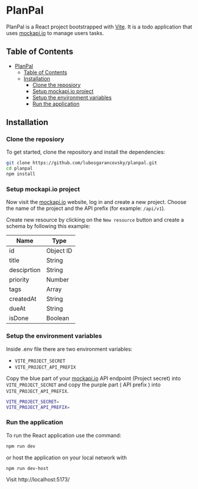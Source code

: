 # PlanPal

PlanPal is a React project bootstrapped with [Vite](https://vitejs.dev/). It is a todo application that uses [mockapi.io](https://mockapi.io) to manage users tasks.

## Table of Contents

- [PlanPal](#planpal)
  - [Table of Contents](#table-of-contents)
  - [Installation](#installation)
    - [Clone the reposiory](#clone-the-reposiory)
    - [Setup mockapi.io project](#setup-mockapiio-project)
    - [Setup the environment variables](#setup-the-environment-variables)
    - [Run the application](#run-the-application)

## Installation

### Clone the reposiory

To get started, clone the repository and install the dependencies:

```bash
git clone https://github.com/lubosgarancovsky/planpal.git
cd planpal
npm install
```

### Setup mockapi.io project

Now visit the [mockapi.io](https://mockapi.io) website, log in and create a new project.
Choose the name of the project and the API prefix (for example: `/api/v1`).

Create new resource by clicking on the `New resource` button and create a schema by following this example:

| Name        | Type      |
| ----------- | --------- |
| id          | Object ID |
| title       | String    |
| desciprtion | String    |
| priority    | Number    |
| tags        | Array     |
| createdAt   | String    |
| dueAt       | String    |
| isDone      | Boolean   |

### Setup the environment variables

Inside .env file there are two environment variables: <br/>

- `VITE_PROJECT_SECRET` <br/>
- `VITE_PROJECT_API_PREFIX` <br/>

Copy the blue part of your [mockapi.io](https://mockapi.io) API endpoint (Project secret) into `VITE_PROJECT_SECRET` and copy the purple part ( API prefix ) into `VITE_PROJECT_API_PREFIX`.

```bash
VITE_PROJECT_SECRET=
VITE_PROJECT_API_PREFIX=
```

### Run the application

To run the React application use the command:

```bash
npm run dev
```

or host the application on your local network with

```bash
npm run dev-host
```

Visit http://localhost:5173/
